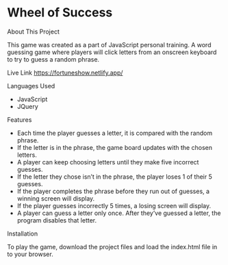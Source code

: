 # Wheel of Success

About This Project

This game was created as a part of JavaScript personal training. A word guessing game where players will click letters from an onscreen keyboard to try to guess a random phrase.

Live Link https://fortuneshow.netlify.app/

Languages Used
- JavaScript
- JQuery

Features
- Each time the player guesses a letter, it is compared with the random phrase.
- If the letter is in the phrase, the game board updates with the chosen letters.
- A player can keep choosing letters until they make five incorrect guesses. 
- If the letter they chose isn’t in the phrase, the player loses 1 of their 5 guesses.
- If the player completes the phrase before they run out of guesses, a winning screen will display. 
- If the player guesses incorrectly 5 times, a losing screen will display.
- A player can guess a letter only once. After they’ve guessed a letter, the program disables that letter. 

Installation

To play the game, download the project files and load the index.html file in to your browser.



